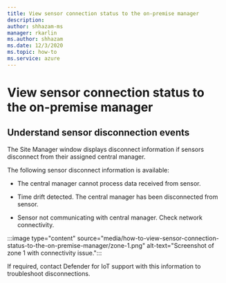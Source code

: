 ```yaml
---
title: View sensor connection status to the on-premise manager
description: 
author: shhazam-ms
manager: rkarlin
ms.author: shhazam
ms.date: 12/3/2020
ms.topic: how-to
ms.service: azure
---
```


# View sensor connection status to the on-premise manager

## Understand sensor disconnection events

The Site Manager window displays disconnect information if sensors disconnect from their assigned central manager. 

The following sensor disconnect information is available:

- The central manager cannot process data received from sensor.

- Time drift detected. The central manager has been disconnected from sensor.

- Sensor not communicating with central manager. Check network connectivity.

:::image type="content" source="media/how-to-view-sensor-connection-status-to-the-on-premise-manager/zone-1.png" alt-text="Screenshot of zone 1 with connectivity issue.":::

If required, contact Defender for IoT support with this information to troubleshoot disconnections.

